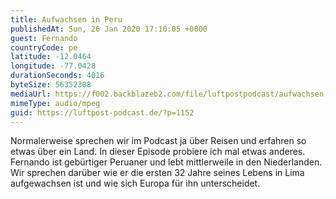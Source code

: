 ```yaml
---
title: Aufwachsen in Peru
publishedAt: Sun, 26 Jan 2020 17:10:05 +0000
guest: Fernando
countryCode: pe
latitude: -12.0464
longitude: -77.0428
durationSeconds: 4016
byteSize: 56352308
mediaUrl: https://f002.backblazeb2.com/file/luftpostpodcast/aufwachsen-in-peru.mp3
mimeType: audio/mpeg
guid: https://luftpost-podcast.de/?p=1152
---
```


Normalerweise sprechen wir im Podcast ja über Reisen und erfahren so etwas über ein Land. In dieser Episode probiere ich mal etwas anderes. Fernando ist gebürtiger Peruaner und lebt mittlerweile in den Niederlanden. Wir sprechen darüber wie er die ersten 32 Jahre seines Lebens in Lima aufgewachsen ist und wie sich Europa für ihn unterscheidet.
